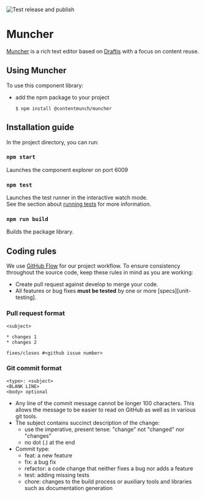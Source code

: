 ![Test release and publish](https://github.com/contentmunch/muncher/workflows/Test%20release%20and%20publish/badge.svg)
# Muncher  
[Muncher](https://www.muncher.dev/) is a rich text editor based on [Draftjs](https://draftjs.org/) with a focus on content reuse. 


## Using Muncher
To use this component library:

* add the npm package to your project
    ```
    $ npm install @contentmunch/muncher
    ```  
## Installation guide
In the project directory, you can run:

### `npm start`
Launches the component explorer on port 6009

### `npm test`

Launches the test runner in the interactive watch mode.<br />
See the section about [running tests](https://facebook.github.io/create-react-app/docs/running-tests) for more information.

### `npm run build`

Builds the package library.

## Coding rules
We use [GitHub Flow](https://guides.github.com/introduction/flow/) for our project workflow.
To ensure consistency throughout the source code, keep these rules in mind as you are working:

* Create pull request against develop to merge your code.
* All features or bug fixes **must be tested** by one or more [specs][unit-testing].

### Pull request format

```
<subject>

* changes 1
* changes 2

fixes/closes #<github issue number>

```

### Git commit format

```
<type>: <subject>
<BLANK LINE> 
<body> optional
```
* Any line of the commit message cannot be longer 100 characters. This allows the message to be easier to read on GitHub as well as in various git tools.
* The subject contains succinct description of the change:
    * use the imperative, present tense: "change" not "changed" nor "changes"
    * no dot (.) at the end
* Commit type:
    * feat: a new feature
    * fix: a bug fix
    * refactor: a code change that neither fixes a bug nor adds a feature
    * test: adding missing tests
    * chore: changes to the build process or auxiliary tools and libraries such as documentation generation



